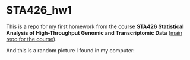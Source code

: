 # STA426_hw1

This is a repo for my first homework from the course **STA426 Statistical Analysis of High-Throughput Genomic and Transcriptomic Data** ([main repo for the course](https://github.com/sta426hs2018/material)).

And this is a random picture I found in my computer:
![]()

